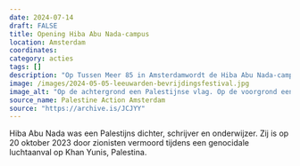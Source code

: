 ```yaml
---
date: 2024-07-14
draft: FALSE
title: Opening Hiba Abu Nada-campus
location: Amsterdam
coordinates: 
category: acties
tags: []
description: "Op Tussen Meer 85 in Amsterdamwordt de Hiba Abu Nada-campus geopend."
image: /images/2024-05-05-leeuwarden-bevrijdingsfestival.jpg
image_alt: "Op de achtergrond een Palestijnse vlag. Op de voorgrond een hand die verticaal omgevouwen een A4-blad ophoudt, met daarop tekst in het Nederlands en in het Arabisch. Een deel van de tekst luidt: 'In een koude, individualistische samenleving die ons berooft van gemeenschap en vertrouwen streven wij ernaar een toegankelijk en open centrum voor wederzijdse hulp te zijn, eenbaken van hoop voor de mensen, voor het volk, wat verenigd, nooit zal worden verslagen! Kom gerust binnen. Drink een kopje koffie. Sluit je aan bij onze beweging. En zeg het voort. Met strijdbare groet, De Vrije Universiteit van het Volk, De Hiba Abu Nash [sic] Campus. Niemand is vrij tot iedereen vrij ...'. Onderaan de pagina staat een cirkel met daarin een portret van een persoon en de tekst 'Hiba Abu Nada Campus'."
source_name: Palestine Action Amsterdam
source: "https://archive.is/JCJYY"
---
```

Hiba Abu Nada was een Palestijns dichter, schrijver en onderwijzer. Zij is op 20 oktober 2023 door zionisten vermoord tijdens een genocidale luchtaanval op Khan Yunis, Palestina.